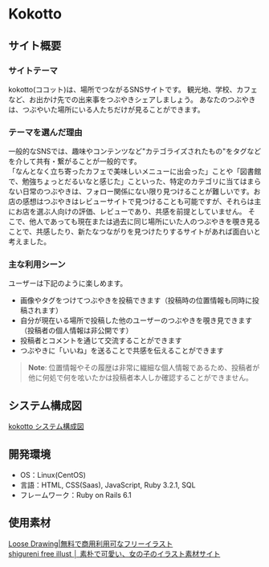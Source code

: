 # Kokotto
## サイト概要
### サイトテーマ
kokotto(ココット)は、場所でつながるSNSサイトです。
観光地、学校、カフェなど、お出かけ先での出来事をつぶやきシェアしましょう。
あなたのつぶやきは、つぶやいた場所にいる人たちだけが見ることができます。

### テーマを選んだ理由
一般的なSNSでは、趣味やコンテンツなど"カテゴライズされたもの"をタグなどを介して共有・繋がることが一般的です。  
「なんとなく立ち寄ったカフェで美味しいメニューに出会った」ことや「図書館で、勉強ちょっとだるいなと感じた」こといった、特定のカテゴリに当てはまらない日常のつぶやきは、フォロー関係にない限り見つけることが難しいです。お店の感想はつぶやきはレビューサイトで見つけることも可能ですが、それらは主にお店を選ぶ人向けの評価、レビューであり、共感を前提としていません。
そこで、他人であっても現在または過去に同じ場所にいた人のつぶやきを覗き見ることで、共感したり、新たなつながりを見つけたりするサイトがあれば面白いと考えました。

### 主な利用シーン
ユーザーは下記のように楽しめます。
- 画像やタグをつけてつぶやきを投稿できます（投稿時の位置情報も同時に投稿されます）
- 自分が現在いる場所で投稿した他のユーザーのつぶやきを覗き見できます（投稿者の個人情報は非公開です）
- 投稿者とコメントを通じて交流することができます
- つぶやきに「いいね」を送ることで共感を伝えることができます
   
> **Note**: 位置情報やその履歴は非常に繊細な個人情報であるため、投稿者が他に何処で何を呟いたかは投稿者本人しか確認することができません。

## システム構成図
[kokotto システム構成図](https://github.com/rina-kondo/Kokotto/files/12044152/kokotto.pdf)

## 開発環境
- OS：Linux(CentOS)
- 言語：HTML, CSS(Saas), JavaScript, Ruby 3.2.1, SQL
- フレームワーク：Ruby on Rails 6.1

## 使用素材
[Loose Drawing|無料で商用利用可なフリーイラスト](https://loosedrawing.com/)  
[shigureni free illust │ 素朴で可愛い、女の子のイラスト素材サイト](https://www.shigureni.com/)
